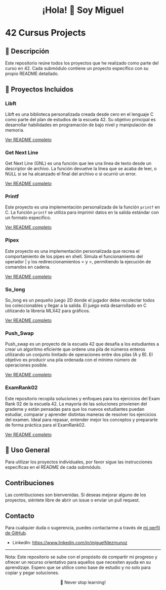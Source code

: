 <h1 align="center">¡Hola! 👋 Soy Miguel</h1>

# 42 Cursus Projects

## 📝 Descripción
Este repositorio reúne todos los proyectos que he realizado como parte del curso en 42. Cada submódulo contiene un proyecto específico con su propio README detallado.

## 📜 Proyectos Incluidos

### Libft
Libft es una biblioteca personalizada creada desde cero en el lenguaje C como parte del plan de estudios de la escuela 42. Su objetivo principal es desarrollar habilidades en programación de bajo nivel y manipulación de memoria.

[Ver README completo](https://github.com/miguelfdez03/Libft-42/blob/8be031799ac4d1588f3d8feb3410c93e32be9d53/README.md)

### Get Next Line
Get Next Line (GNL) es una función que lee una línea de texto desde un descriptor de archivo. La función devuelve la línea que se acaba de leer, o NULL si se ha alcanzado el final del archivo o si ocurrió un error.

[Ver README completo](https://github.com/miguelfdez03/Get_Next_line-42/blob/127c65da926efa02bd12b054856a94c831ed28f4/README.md)

### Printf
Este proyecto es una implementación personalizada de la función `printf` en C. La función `printf` se utiliza para imprimir datos en la salida estándar con un formato específico.

[Ver README completo](https://github.com/miguelfdez03/Printf-42/blob/3efed0e81831a54983e85ff091891eeaca62b6b5/README.md)

### Pipex
Este proyecto es una implementación personalizada que recrea el comportamiento de los pipes en shell. Simula el funcionamiento del operador | y los redireccionamientos < y >, permitiendo la ejecución de comandos en cadena.

[Ver README completo](https://github.com/miguelfdez03/pipex-42/blob/main/README.md)

### So_long
So_long es un pequeño juego 2D donde el jugador debe recolectar todos los coleccionables y llegar a la salida. El juego está desarrollado en C utilizando la librería MLX42 para gráficos.

[Ver README completo](https://github.com/miguelfdez03/So_long/blob/main/README.md)

### Push_Swap
Push_swap es un proyecto de la escuela 42 que desafía a los estudiantes a crear un algoritmo eficiente que ordene una pila de números enteros utilizando un conjunto limitado de operaciones entre dos pilas (A y B). El objetivo es producir una pila ordenada con el mínimo número de operaciones posible.

[Ver README completo](https://github.com/miguelfdez03/Push_swap-42/blob/main/README.md)

### ExamRank02
Este repositorio recopila soluciones y enfoques para los ejercicios del Exam Rank 02 de la escuela 42. La mayoría de las soluciones provienen del grademe y están pensadas para que los nuevos estudiantes puedan estudiar, comparar y aprender distintas maneras de resolver los ejercicios del examen. Ideal para repasar, entender mejor los conceptos y prepararte de forma práctica para el ExamRank02.

[Ver README completo](https://github.com/miguelfdez03/ExamRank02/blob/main/README.md)

## 🚀 Uso General
Para utilizar los proyectos individuales, por favor sigue las instrucciones específicas en el README de cada submódulo.

## Contribuciones
Las contribuciones son bienvenidas. Si deseas mejorar alguno de los proyectos, siéntete libre de abrir un issue o enviar un pull request.

## Contacto
Para cualquier duda o sugerencia, puedes contactarme a través de [mi perfil de GitHub](https://github.com/miguelfdez03).

- LinkedIn: https://www.linkedin.com/in/miguelfdezmunoz

---

Nota: Este repositorio se sube con el propósito de compartir mi progreso y ofrecer un recurso orientativo para aquellos que necesiten ayuda en su aprendizaje. Espero que se utilice como base de estudio y no solo para copiar y pegar soluciones.
<p align="center">🚀 Never stop learning!</p>
